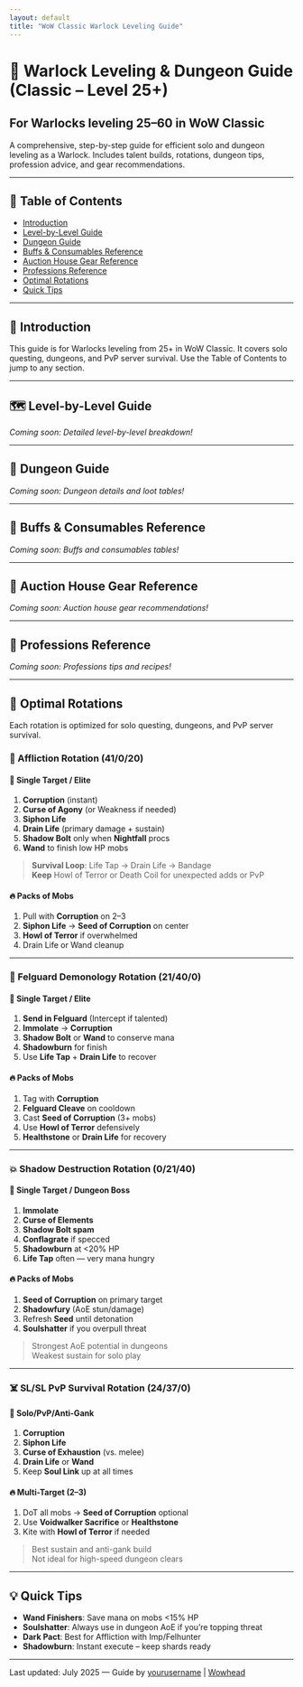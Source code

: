 ```yaml
---
layout: default
title: "WoW Classic Warlock Leveling Guide"
---
```


# 🧙 Warlock Leveling & Dungeon Guide (Classic – Level 25+)

## For Warlocks leveling 25–60 in WoW Classic

A comprehensive, step-by-step guide for efficient solo and dungeon leveling as a Warlock. Includes talent builds, rotations, dungeon tips, profession advice, and gear recommendations.

---

## 📑 Table of Contents

- [Introduction](#introduction)
- [Level-by-Level Guide](#level-by-level-guide)
- [Dungeon Guide](#dungeon-guide)
- [Buffs & Consumables Reference](#buffs--consumables-reference)
- [Auction House Gear Reference](#auction-house-gear-reference)
- [Professions Reference](#professions-reference)
- [Optimal Rotations](#optimal-rotations)
- [Quick Tips](#quick-tips)

---

## 📝 Introduction

This guide is for Warlocks leveling from 25+ in WoW Classic. It covers solo questing, dungeons, and PvP server survival. Use the Table of Contents to jump to any section.

---

## 🗺️ Level-by-Level Guide

<!--
For each level (starting at 25), include:
- Talent point allocation
- Trainer visit info
- Rotation changes
- Professions: Tailoring/Enchanting recipes
- Buffs & consumables
- Auction house gear
-->

*Coming soon: Detailed level-by-level breakdown!*

---

## 🏰 Dungeon Guide

<!--
For each dungeon (only at the first eligible level), include:
- Name, level range, location, estimated run time, notable drops
-->

*Coming soon: Dungeon details and loot tables!*

---

## 🧪 Buffs & Consumables Reference

<!--
Table or list of recommended items.
-->

*Coming soon: Buffs and consumables tables!*

---

## 🛒 Auction House Gear Reference

<!--
Table of recommended green gear.
-->

*Coming soon: Auction house gear recommendations!*

---

## 🧵 Professions Reference

<!--
Key recipes and enchants for Tailoring/Enchanting.
-->

*Coming soon: Professions tips and recipes!*

---

## 🔁 Optimal Rotations

Each rotation is optimized for solo questing, dungeons, and PvP server survival.

### 🧱 Affliction Rotation (41/0/20)

#### 🎯 Single Target / Elite
1. **Corruption** (instant)
2. **Curse of Agony** (or Weakness if needed)
3. **Siphon Life**
4. **Drain Life** (primary damage + sustain)
5. **Shadow Bolt** only when **Nightfall** procs
6. **Wand** to finish low HP mobs

> **Survival Loop**: Life Tap → Drain Life → Bandage  
> **Keep** Howl of Terror or Death Coil for unexpected adds or PvP

#### 🔥 Packs of Mobs
1. Pull with **Corruption** on 2–3
2. **Siphon Life** → **Seed of Corruption** on center
3. **Howl of Terror** if overwhelmed
4. Drain Life or Wand cleanup

---

### 🐶 Felguard Demonology Rotation (21/40/0)

#### 🎯 Single Target / Elite
1. **Send in Felguard** (Intercept if talented)
2. **Immolate** → **Corruption**
3. **Shadow Bolt** or **Wand** to conserve mana
4. **Shadowburn** for finish
5. Use **Life Tap** + **Drain Life** to recover

#### 🔥 Packs of Mobs
1. Tag with **Corruption**
2. **Felguard Cleave** on cooldown
3. Cast **Seed of Corruption** (3+ mobs)
4. Use **Howl of Terror** defensively
5. **Healthstone** or **Drain Life** for recovery

---

### 💥 Shadow Destruction Rotation (0/21/40)

#### 🎯 Single Target / Dungeon Boss
1. **Immolate**
2. **Curse of Elements**
3. **Shadow Bolt spam**
4. **Conflagrate** if specced
5. **Shadowburn** at <20% HP
6. **Life Tap** often — very mana hungry

#### 🔥 Packs of Mobs
1. **Seed of Corruption** on primary target
2. **Shadowfury** (AoE stun/damage)
3. Refresh **Seed** until detonation
4. **Soulshatter** if you overpull threat

> Strongest AoE potential in dungeons  
> Weakest sustain for solo play

---

### ☠️ SL/SL PvP Survival Rotation (24/37/0)

#### 🎯 Solo/PvP/Anti-Gank
1. **Corruption**
2. **Siphon Life**
3. **Curse of Exhaustion** (vs. melee)
4. **Drain Life** or **Wand**
5. Keep **Soul Link** up at all times

#### 🔥 Multi-Target (2–3)
1. DoT all mobs → **Seed of Corruption** optional
2. Use **Voidwalker Sacrifice** or **Healthstone**
3. Kite with **Howl of Terror** if needed

> Best sustain and anti-gank build  
> Not ideal for high-speed dungeon clears

---

## 💡 Quick Tips

- **Wand Finishers**: Save mana on mobs <15% HP
- **Soulshatter**: Always use in dungeon AoE if you’re topping threat
- **Dark Pact**: Best for Affliction with Imp/Felhunter
- **Shadowburn**: Instant execute – keep shards ready

---

<footer>
Last updated: July 2025 &mdash; Guide by <a href="https://github.com/yourusername">yourusername</a> | <a href="https://classic.wowhead.com/">Wowhead</a>
</footer>
